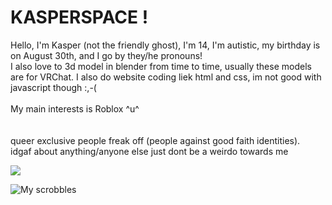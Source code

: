 <h1>KASPERSPACE ! </h1>
Hello, I'm Kasper (not the friendly ghost), I'm 14, I'm autistic, my birthday is on August 30th, and I go by they/he pronouns!
</br> 
I also love to 3d model in blender from time to time, usually these models are for VRChat. I also do website coding liek html and css, im not good with javascript though :,-( 
</br></br> 
My main interests is Roblox ^u^  

</br>
</br>
</br> 
queer exclusive people freak off
(people against good faith identities). 
</br>
idgaf about anything/anyone else just dont be a weirdo towards me

</p>

<p>
  
![](https://komarev.com/ghpvc/?username=kasperspace&color=ff69b4)
</p>
<p>

![My scrobbles](https://lastfm-recently-played.vercel.app/api?user=kasperspace&count=6)
  
</p>

